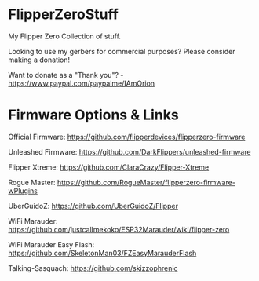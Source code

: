# FlipperZeroStuff

My Flipper Zero Collection of stuff.

Looking to use my gerbers for commercial purposes? Please consider making a donation!

Want to donate as a "Thank you"? - https://www.paypal.com/paypalme/IAmOrion

# Firmware Options & Links

Official Firmware: https://github.com/flipperdevices/flipperzero-firmware

Unleashed Firmware: https://github.com/DarkFlippers/unleashed-firmware

Flipper Xtreme: https://github.com/ClaraCrazy/Flipper-Xtreme

Rogue Master: https://github.com/RogueMaster/flipperzero-firmware-wPlugins

UberGuidoZ: https://github.com/UberGuidoZ/Flipper

WiFi Marauder: https://github.com/justcallmekoko/ESP32Marauder/wiki/flipper-zero

WiFi Marauder Easy Flash: https://github.com/SkeletonMan03/FZEasyMarauderFlash

Talking-Sasquach: https://github.com/skizzophrenic